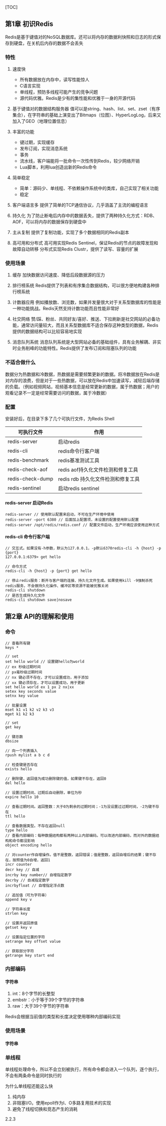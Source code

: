 [TOC]

## 第1章 初识Redis
Redis是基于键值对的NoSQL数据库。还可以将内存的数据利快照和日志的形式保存到硬盘，在关机后内存的数据不会丢失

### 特性
1. 速度快
    * 所有数据放在内存中，读写性能惊人
    * C语言实现
    * 单线程，预防多线程可能产生的竞争问题
    * 源代码优雅。Redis是少有的集性能和优雅于一身的开源代码

2. 基于键值对的数据结构服务器
    值可以是string、hash、list、set、zset（有序集合），在字符串的基础上演变出了Bitmaps（位图）、HyperLogLog，后来又加入了GEO（地理位置信息）

3. 丰富的功能
    * 键过期，实现缓存
    * 发布订阅，实现消息系统
    * 事务
    * 流水线，客户端能将一批命令一次性传到Redis，较少网络开销
    * Lua脚本，利用lua创造出新的Redis命令

4. 简单稳定
    * 简单：源码少、单线程、不依赖操作系统中的类库，自己实现了相关功能
    * 稳定
    
5. 客户端语言多
    提供了简单的TCP通信协议，几乎涵盖了主流的编程语言
    
6. 持久化
    为了防止断电后内存中的数据丢失，提供了两种持久化方式：RDB、AOF，可以将内存的数据保存到硬盘中

7.  主从复制
    提供了复制功能，实现了多个数据相同的Redis副本

8. 高可用和分布式
    高可用实现Redis Sentinel，保证Redis的节点的故障发现和故障自动转移
    分布式实现Redis Clustr，提供了读写、容量的扩展
    
### 使用场景
1. 缓存
     加快数据访问速度、降低后段数据源的压力
     
2. 排行榜系统
    Redis提供了列表和有序集合数据结构，可以很方便地构建各种排行榜系统
    
3. 计数器应用
    例如播放数、浏览数，如果并发量很大对于关系型数据库的性能是一种功能挑战。Redis天然支持计数功能而且性能非常好
    
4. 社交网络
    赞/踩、粉丝、共同好友/喜好、推送、下拉刷新是社交网站的必备功能，通常访问量较大，而且关系型数据库不适合保存这种类型的数据，Redis提供的数据结构可以比较容易地实现
    
5. 消息队列系统
    消息队列系统是大型网站必备的基础组件，具有业务解耦、非实时业务削峰的功能特性。Redis提供了发布订阅和阻塞队列的功能
    
### 不适合做什么
数据分为热数据和冷数据，热数据是需要频繁更新的数据。将冷数据放在Redis是对内存的浪费，但是对于一些热数据，可以放在Redis中加速读写，减轻后端存储的负载。（例如视频网站，视频基本信息是经常更新的数据，属于热数据；用户的观看记录不一定是经常需要访问的数据，属于冷数据）

### 配置
安装好后，在目录下多了几个可执行文件，为Redis Shell

|  可执行文件  |  作用  |
| --- | --- |
|  redis-server  |  启动redis  |
|  redis-cli  |  redis命令行客户端  |
|  redis-benchmark  |  redis基准测试工具  |
|  redis-check-aof  |  redis aof持久化文件检测和修复工具  |
|  redis-check-dump  |  redis rdb 持久化文件检测和修复工具  |
|  redis-sentinel  |  启动redis sentinel  |

#### redis-server 启动Redis

```shell
redis-server // 使用默认配置来启动，不可在生产环境中使用
redis-server —port 6380 // 后面加上配置项，未设置的配置使用默认配置
redis-server /opt/redis/redis.conf // 配置文件启动，生产环境应该使用这种方式
```

#### redis-cli 命令行客户端

```
// 交互式。如果没有-h参数，默认为127.0.0.1，-p默认6370redis-cli -h {host} -p {port} 
127.0.0.1:6379> get hello

// 命令方式
redis-cli -h {host} -p {port} get hello 

// 停止redis服务：断开与客户端的连接、持久化文件生成。如果使用kill -9强制杀死redis服务，不会做持久化操作、缓冲区等资源不能被优雅关闭
redis-cli shutdown 
// 是否生成持久化文件
redis-cli shutdown save|nosave
```

## 第2章 API的理解和使用

### 命令

```shell
// 查看所有键
keys * 

// set
set hello world // 设置键hello为world
// ex 秒级过期时间
// px毫秒级过期时间
// nx 键必须不存在，才可以设置成功，用于添加
// xx 键必须存在，才可以设置成功，用于更新
set hello world ex 1 px 2 nx|xx 
setex key seconds value
setnx key value

// 批量设置
mset k1 v1 k2 v2 k3 v3
mget k1 k2 k3

// set
get key

// 键总数
dbsize 

// 向一个列表插入
rpush mylist a b c d 

// 检查键是否存在
exists hello 

// 删除键，返回值为成功删除键的值，如果键不存在，返回0
del hello 

// 设置过期时间，过期后自动删除，单位为秒
expire hello 10 

// 查看过期时间。返回整数：大于0为剩余的过期时间；-1为没设置过过期时间，-2为键不存在
ttl hello 

// 查看数据类型。不存在返回null
type hello 
// 查看内部编码：每种数据结构都有两种以上内部编码。可以改进内部编码，而对外的数据结构和命令都没影响
object encoding hello 

// 对counter作自增操作。值不是整数，返回错误；值是整数，返回自增后的结果；键不存在，按照值为0自增，返回1
incr counter 
decr key // 自减
incrby key number// 自增指定数字
decrby // 自减指定数字
incrbyfloat // 自增指定浮点数

// 追加值（可为字符串）
append key v

// 字符串长度
strlen key 

// 设置并返回原值
getset key v

// 设置指定位置的字符
setrange key offset value

// 获取部分字符
getrange key start end
```

### 内部编码

#### 字符串

1. int：8个字节的长整型
2. embstr：小于等于39个字节的字符串
3. raw：大于39个字节的字符串

Redis会根据当前值的类型和长度决定使用哪种内部编码实现

### 使用场景

#### 字符串

### 单线程
单线程处理命令，所以不会立刻被执行，所有命令都会进入一个队列，逐个执行，不会有两条命令是同时执行的

为什么单线程还能这么快
1. 纯内存
2. 非阻塞I/O。使用epoll作为I、O多路复用技术的实现
3. 避免了线程切换和竞态产生的消耗

2.2.3